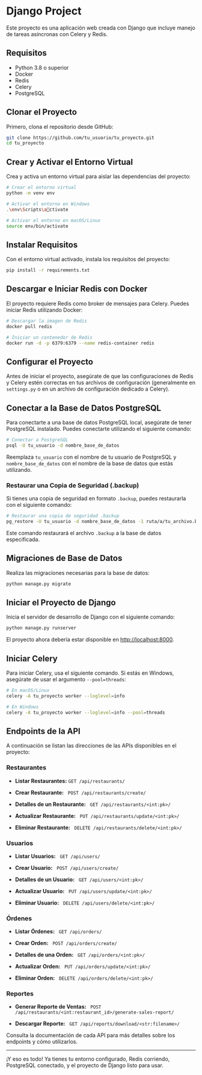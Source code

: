 
# Django Project

Este proyecto es una aplicación web creada con Django que incluye manejo de tareas asíncronas con Celery y Redis.

## Requisitos

- Python 3.8 o superior
- Docker
- Redis
- Celery
- PostgreSQL

## Clonar el Proyecto

Primero, clona el repositorio desde GitHub:

```bash
git clone https://github.com/tu_usuario/tu_proyecto.git
cd tu_proyecto
```

## Crear y Activar el Entorno Virtual

Crea y activa un entorno virtual para aislar las dependencias del proyecto:

```bash
# Crear el entorno virtual
python -m venv env

# Activar el entorno en Windows
.\env\Scripts\activate

# Activar el entorno en macOS/Linux
source env/bin/activate
```

## Instalar Requisitos

Con el entorno virtual activado, instala los requisitos del proyecto:

```bash
pip install -r requirements.txt
```

## Descargar e Iniciar Redis con Docker

El proyecto requiere Redis como broker de mensajes para Celery. Puedes iniciar Redis utilizando Docker:

```bash
# Descargar la imagen de Redis
docker pull redis

# Iniciar un contenedor de Redis
docker run -d -p 6379:6379 --name redis-container redis
```

## Configurar el Proyecto

Antes de iniciar el proyecto, asegúrate de que las configuraciones de Redis y Celery estén correctas en tus archivos de configuración (generalmente en `settings.py` o en un archivo de configuración dedicado a Celery).

## Conectar a la Base de Datos PostgreSQL

Para conectarte a una base de datos PostgreSQL local, asegúrate de tener PostgreSQL instalado. Puedes conectarte utilizando el siguiente comando:

```bash
# Conectar a PostgreSQL
psql -U tu_usuario -d nombre_base_de_datos
```

Reemplaza `tu_usuario` con el nombre de tu usuario de PostgreSQL y `nombre_base_de_datos` con el nombre de la base de datos que estás utilizando.

### Restaurar una Copia de Seguridad (.backup)

Si tienes una copia de seguridad en formato `.backup`, puedes restaurarla con el siguiente comando:

```bash
# Restaurar una copia de seguridad .backup
pg_restore -U tu_usuario -d nombre_base_de_datos -1 ruta/a/tu_archivo.backup
```

Este comando restaurará el archivo `.backup` a la base de datos especificada.

## Migraciones de Base de Datos

Realiza las migraciones necesarias para la base de datos:

```bash
python manage.py migrate
```

## Iniciar el Proyecto de Django

Inicia el servidor de desarrollo de Django con el siguiente comando:

```bash
python manage.py runserver
```

El proyecto ahora debería estar disponible en [http://localhost:8000](http://localhost:8000).

## Iniciar Celery

Para iniciar Celery, usa el siguiente comando. Si estás en Windows, asegúrate de usar el argumento `--pool=threads`:

```bash
# En macOS/Linux
celery -A tu_proyecto worker --loglevel=info

# En Windows
celery -A tu_proyecto worker --loglevel=info --pool=threads
```

## Endpoints de la API

A continuación se listan las direcciones de las APIs disponibles en el proyecto:

### Restaurantes

- **Listar Restaurantes:** `GET /api/restaurants/`

- **Crear Restaurante:** ` POST /api/restaurants/create/`

- **Detalles de un Restaurante:** ` GET /api/restaurants/<int:pk>/`

- **Actualizar Restaurante:** ` PUT /api/restaurants/update/<int:pk>/`

- **Eliminar Restaurante:** ` DELETE /api/restaurants/delete/<int:pk>/`

### Usuarios

- **Listar Usuarios:** ` GET /api/users/`

- **Crear Usuario:** ` POST /api/users/create/`

- **Detalles de un Usuario:** ` GET /api/users/<int:pk>/`

- **Actualizar Usuario:** ` PUT /api/users/update/<int:pk>/`

- **Eliminar Usuario:** ` DELETE /api/users/delete/<int:pk>/`

### Órdenes

- **Listar Órdenes:** ` GET /api/orders/`

- **Crear Orden:** ` POST /api/orders/create/`

- **Detalles de una Orden:** ` GET /api/orders/<int:pk>/`

- **Actualizar Orden:** ` PUT /api/orders/update/<int:pk>/`

- **Eliminar Orden:** ` DELETE /api/orders/delete/<int:pk>/`

### Reportes

- **Generar Reporte de Ventas:** ` POST /api/restaurants/<int:restaurant_id>/generate-sales-report/`

- **Descargar Reporte:** ` GET /api/reports/download/<str:filename>/`

Consulta la documentación de cada API para más detalles sobre los endpoints y cómo utilizarlos.

---

¡Y eso es todo! Ya tienes tu entorno configurado, Redis corriendo, PostgreSQL conectado, y el proyecto de Django listo para usar.
